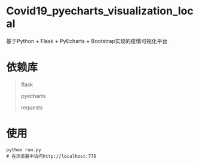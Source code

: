 # Covid19_pyecharts_visualization_local
基于Python + Flask + PyEcharts + Bootstrap实现的疫情可视化平台

# 依赖库
> flask
>
> pyecharts
>
> requests

# 使用
```
python run.py
# 在浏览器中访问http://localhost:776
```

